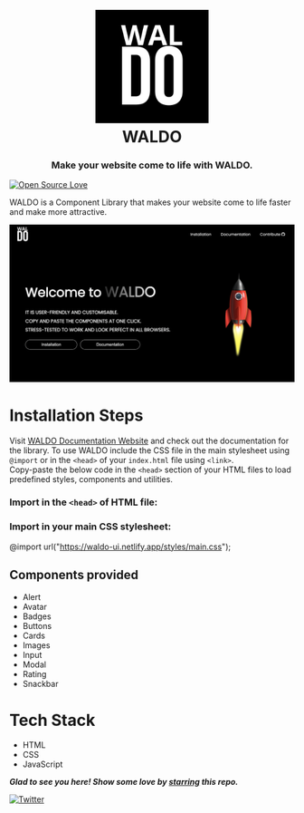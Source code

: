 <h1 align="center">
  <br />
  <a href="https://waldo-ui.netlify.app/">
      <img src="./assets/images/logo-cl.png" alt="WALDO" width="200"></a>
  <br />
  WALDO
</h1>
<h3 align="center">
    Make your website come to life with WALDO.
</h3>

[![Open Source Love](https://badges.frapsoft.com/os/v2/open-source.svg?v=103)](https://github.com/pariyar07)

WALDO is a Component Library that makes your website come to life faster and make more
attractive.

![image](./assets/images/WALDO-Homepage.png)

# Installation Steps

Visit [WALDO Documentation Website](https://waldo-ui.netlify.app/pages/documentation.html) and check out the documentation for the library. To use WALDO include the CSS file in the main stylesheet using `@import` or in the `<head>` of your `index.html` file using `<link>`. 
<br />
Copy-paste the below code in the `<head>` section of your HTML files to load predefined styles, components and utilities. 

### Import in the `<head>` of HTML file:

<link rel ="stylesheet" href = "https://waldo-ui.netlify.app/styles/main.css" />


### Import in your main CSS stylesheet:

@import url("https://waldo-ui.netlify.app/styles/main.css");

## Components provided

- Alert
- Avatar
- Badges
- Buttons
- Cards
- Images
- Input
- Modal
- Rating
- Snackbar

# Tech Stack
- HTML
- CSS
- JavaScript

***Glad to see you here! Show some love by [starring](https://github.com/pariyar07/WALDO) this repo.***

[![Twitter](https://img.shields.io/static/v1.svg?label=connect&message=@satyamP_js&color=grey&logo=twitter&style=flat&logoColor=white&colorA=blue)](https://twitter.com/satyamP_js)
